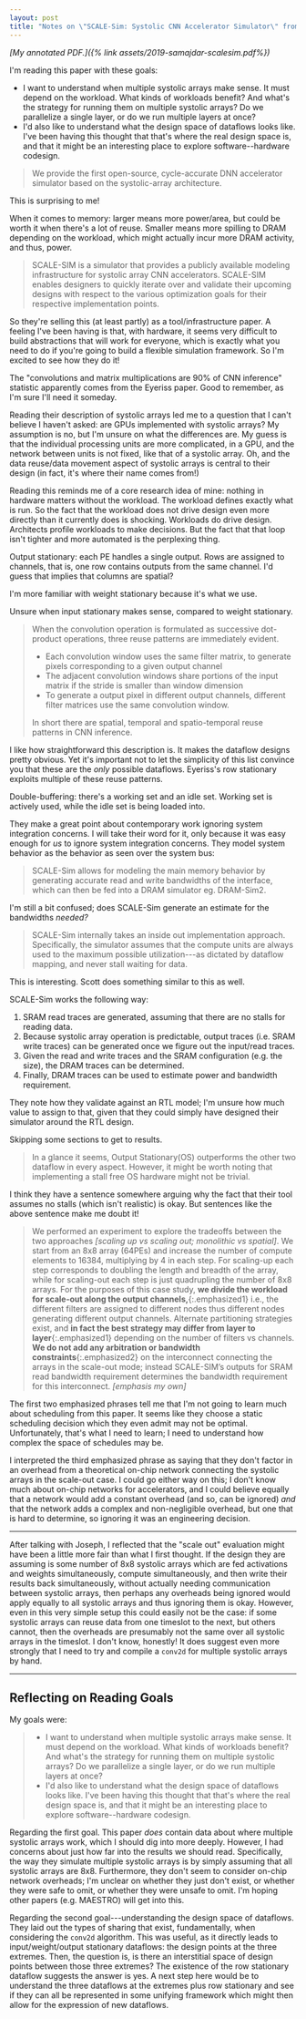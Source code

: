 ```yaml
---
layout: post
title: "Notes on \"SCALE-Sim: Systolic CNN Accelerator Simulator\" from Samajdar et. al."
---
```


<!-- markdownlint-disable MD036 -->
*[My annotated PDF.]({% link assets/2019-samajdar-scalesim.pdf%})*
<!-- markdownlint-enable MD036 -->

I'm reading this paper
  with these goals:

- I want to understand when multiple systolic arrays make sense. It must depend on the workload. What kinds of workloads benefit? And what's the strategy for running them on multiple systolic arrays? Do we parallelize a single layer, or do we run multiple layers at once?
- I'd also like to understand what the design space of dataflows looks like. I've been having this thought that that's where the real design space is, and that it might be an interesting place to explore software--hardware codesign.

> We provide the first open-source, cycle-accurate DNN accelerator simulator based on the systolic-array architecture.

This
  is surprising to me!

When it comes to memory:
  larger means more power/area,
  but could be worth it
  when there's a lot of reuse.
Smaller
  means more spilling to DRAM
  depending on the workload,
  which might actually incur
  more DRAM activity,
  and thus, power.

> SCALE-SIM is a simulator that provides a publicly available modeling infrastructure for systolic array CNN accelerators. SCALE-SIM enables designers to quickly iterate over and validate their upcoming designs with respect to the various optimization goals for their respective implementation points.

So they're selling this
  (at least partly)
  as a tool/infrastructure paper.
A feeling I've been having
  is that, with hardware,
  it seems very difficult
  to build abstractions
  that will work for everyone,
  which is exactly what you need to do
  if you're going to build a flexible
  simulation framework.
So I'm excited to see how they do it!

The
  "convolutions and matrix multiplications
    are 90% of CNN inference"
  statistic
  apparently comes from
  the Eyeriss paper.
Good to remember,
  as I'm sure I'll need it someday.

Reading
  their description
  of systolic arrays
  led me to a question
  that I can't believe
  I haven't asked:
  are GPUs implemented with
  systolic arrays?
My assumption is no,
  but I'm unsure on what the differences
  are.
My guess is that
  the individual processing units
  are more complicated,
  in a GPU,
  and the network between units
  is not fixed,
  like that of a systolic array.
Oh,
  and the data reuse/data movement aspect
  of systolic arrays
  is central to their design
  (in fact,
  it's where their name comes from!)

Reading this
  reminds me of a core research
  idea of mine:
  nothing in hardware matters
  without the workload.
The workload defines
  exactly what is run.
So the fact that
  the workload
  does not drive design
  even more directly
  than it currently does
  is shocking.
Workloads do drive design.
Architects profile workloads
  to make decisions.
But the fact that that loop
  isn't tighter
  and more automated
  is the perplexing thing.

Output stationary: each PE handles
  a single output.
Rows are assigned
  to channels,
  that is, one row contains outputs
  from the same channel.
I'd guess
  that implies
  that columns are spatial?

I'm more familiar
  with weight stationary
  because it's what we use.

Unsure when input stationary
  makes sense,
  compared to weight stationary.

> When the convolution operation is formulated as successive dot-product operations, three reuse patterns are immediately evident.
>
> - Each convolution window uses the same filter matrix, to generate pixels corresponding to a given output channel
> - The adjacent convolution windows share portions of the
>input matrix if the stride is smaller than window dimension
> - To generate a output pixel in different output channels, different filter matrices use the same convolution window.
>
> In short there are spatial, temporal and spatio-temporal reuse patterns in CNN inference.

I like how
  straightforward
  this description is.
It makes
  the dataflow designs
  pretty obvious.
Yet
  it's important
  not to let the simplicity
  of this list
  convince you that these are
  the _only_ possible dataflows.
Eyeriss's
  row stationary
  exploits multiple
  of these reuse patterns.

Double-buffering:
  there's a working set
  and an idle set.
Working set
  is actively used,
  while the idle set
  is being loaded into.

They make
  a great point
  about contemporary work
  ignoring system integration concerns.
I will take their word for it,
  only because
  it was easy enough
  for _us_
  to ignore system integration concerns.
They model
  system behavior
  as the behavior as seen
  over the system bus:

> SCALE-Sim allows for modeling the main memory behavior by generating accurate read and write bandwidths of the interface, which can then be fed into a DRAM simulator eg. DRAM-Sim2.

I'm still a bit confused;
  does SCALE-Sim
  generate an estimate
  for the bandwidths _needed?_

> SCALE-Sim internally takes an inside out implementation approach. Specifically, the simulator assumes that the compute units are always used to the maximum possible utilization---as dictated by dataflow mapping, and never stall waiting for data.

This is
  interesting.
Scott does something
  similar to this as well.

SCALE-Sim
  works the following way:

1. SRAM read traces are generated, assuming that there are no stalls for reading data.
2. Because systolic array operation is predictable, output traces (i.e. SRAM write traces) can be generated once we figure out the input/read traces.
3. Given the read and write traces and the SRAM configuration (e.g. the size), the DRAM traces can be determined.
4. Finally, DRAM traces can be used to estimate power and bandwidth requirement.

They note
  how they validate
  against an RTL model;
  I'm unsure
  how much value
  to assign to that,
  given that they could simply
  have designed their simulator
  around the RTL design.

Skipping some sections
  to get to results.

> In a glance it seems, Output Stationary(OS) outperforms the other two dataflow in every aspect. However, it might be worth noting that implementing a stall free OS hardware might not be trivial.

I think
  they have a sentence
  somewhere
  arguing why
  the fact that their tool
  assumes no stalls
  (which isn't realistic)
  is okay.
But sentences
  like the above sentence
  make me doubt it!

<style>
.emphasized1 {
  color: #0041e9;
}
.emphasized2 {
  color: #936500;
}
</style>
> We performed an experiment to explore the tradeoffs between the two approaches *[scaling up vs scaling out; monolithic vs spatial]*. We start from an 8x8 array (64PEs) and increase the number of compute elements to 16384, multiplying by 4 in each step. For scaling-up each step corresponds to doubling the length and breadth of the array, while for scaling-out each step is just quadrupling the number of 8x8 arrays. For the purposes of this case study, **we divide the workload for scale-out along the output channels,**{:.emphasized1} i.e., the different filters are assigned to different nodes thus different nodes generating different output channels. Alternate partitioning strategies exist, and **in fact the best strategy may differ from layer to layer**{:.emphasized1} depending on the number of filters vs channels. **We do not add any arbitration or bandwidth constraints**{:.emphasized2} on the interconnect connecting the arrays in the scale-out mode; instead SCALE-SIM’s outputs for SRAM read bandwidth requirement determines the bandwidth requirement for this interconnect. *[emphasis my own]*

The first two
  emphasized phrases
  tell me
  that I'm not going to learn much
  about scheduling
  from this paper.
It seems like
  they choose a static scheduling decision
  which they even admit
  may not be optimal.
Unfortunately,
  that's what I need to learn;
  I need to understand
  how complex
  the space of schedules
  may be.

I interpreted
  the third emphasized phrase
  as saying that
  they don't factor in an overhead
  from a theoretical
  on-chip network
  connecting the systolic arrays
  in the scale-out case.
I could go either way on this;
  I don't know much
  about on-chip networks
  for accelerators,
  and I could believe equally
  that a network would add
  a constant overhead
  (and so, can be ignored)
  *and*
  that the network adds
  a complex
  and non-negligible
  overhead,
  but one that is hard to determine,
  so ignoring it
  was an engineering decision.

---

After talking with Joseph,
  I reflected
  that the "scale out"
  evaluation
  might have been a little more fair
  than what I first thought.
If the design they are assuming is
  some number of 8x8
  systolic arrays
  which are fed activations
  and weights
  simultaneously,
  compute simultaneously,
  and then write their results back
  simultaneously,
  without actually needing
  communication
  between systolic arrays,
  then perhaps any overheads being ignored
  would apply equally to all systolic arrays
  and thus
  ignoring them is okay.
However,
  even in this very simple setup
  this could easily not be the case:
  if some systolic arrays
  can reuse data
  from one timeslot
  to the next,
  but others cannot,
  then the overheads
  are presumably not the same
  over all systolic arrays
  in the timeslot.
I don't know,
  honestly!
It does suggest
  even more strongly
  that I need to try and compile
  a `conv2d`
  for multiple systolic arrays
  by hand.

---

## Reflecting on Reading Goals

My goals were:

> - I want to understand when multiple systolic arrays make sense. It must depend on the workload. What kinds of workloads benefit? And what's the strategy for running them on multiple systolic arrays? Do we parallelize a single layer, or do we run multiple layers at once?
> - I'd also like to understand what the design space of dataflows looks like. I've been having this thought that that's where the real design space is, and that it might be an interesting place to explore software--hardware codesign.

Regarding
  the first goal.
This paper
  *does* contain data
  about where multiple systolic arrays
  work,
  which I should dig into
  more deeply.
However,
  I had concerns
  about just how far
  into the results
  we should read.
Specifically,
  the way they simulate
  multiple systolic arrays
  is by simply assuming
  that all systolic arrays
  are 8x8.
Furthermore,
  they don't seem to consider
  on-chip network overheads;
  I'm unclear on whether
  they just don't exist,
  or whether they were safe to omit,
  or whether they were
  unsafe to omit.
I'm hoping other papers
  (e.g. MAESTRO)
  will get into this.

Regarding
  the second goal---understanding
  the design space
  of dataflows.
They laid out
  the types of sharing
  that exist,
  fundamentally,
  when considering
  the `conv2d` algorithm.
This was useful,
  as it directly leads
  to input/weight/output
  stationary
  dataflows:
  the design points
  at the three extremes.
Then,
  the question is,
  is there an interstitial space
  of design points
  between those three extremes?
The existence
  of the row stationary
  dataflow
  suggests the answer is yes.
A next step here
  would be to understand
  the three dataflows at the extremes
  plus row stationary
  and see if they can all be represented
  in some unifying framework
  which might then allow
  for the expression of new dataflows.
